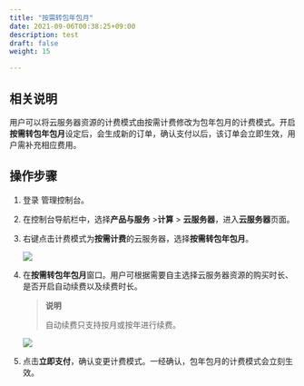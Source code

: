 ```yaml
---
title: "按需转包年包月"
date: 2021-09-06T00:38:25+09:00
description: test
draft: false
weight: 15

---
```


## 相关说明

用户可以将云服务器资源的计费模式由按需计费修改为包年包月的计费模式。开启**按需转包年包月**设定后，会生成新的订单，确认支付以后，该订单会立即生效，用户需补充相应费用。


## 操作步骤

1. 登录 管理控制台。

2. 在控制台导航栏中，选择**产品与服务** >**计算** > **云服务器**，进入**云服务器**页面。

3. 右键点击计费模式为**按需计费**的云服务器，选择**按需转包年包月**。

   ![](../_images/change2-1.png)
   
4. 在**按需转包年包月**窗口。用户可根据需要自主选择云服务器资源的购买时长、是否开启自动续费以及续费时长。

   > **说明**
   >
   > 自动续费只支持按月或按年进行续费。

   ![](../_images/change2-2.png)

5. 点击**立即支付**，确认变更计费模式。一经确认，包年包月的计费模式会立刻生效。